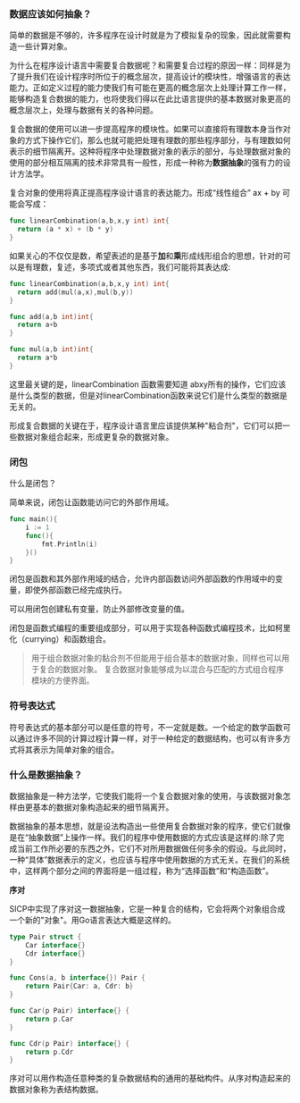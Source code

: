 ### 数据应该如何抽象？

简单的数据是不够的，许多程序在设计时就是为了模拟复杂的现象，因此就需要构造一些计算对象。

为什么在程序设计语言中需要复合数据呢？和需要复合过程的原因一样：同样是为了提升我们在设计程序时所位于的概念层次，提高设计的模块性，增强语言的表达能力。正如定义过程的能力使我们有可能在更高的概念层次上处理计算工作一样，能够构造复合数据的能力，也将使我们得以在此比语言提供的基本数据对象更高的概念层次上，处理与数据有关的各种问题。

复合数据的使用可以进一步提高程序的模块性。如果可以直接将有理数本身当作对象的方式下操作它们，那么也就可能把处理有理数的那些程序部分，与有理数如何表示的细节隔离开。这种将程序中处理数据对象的表示的部分，与处理数据对象的使用的部分相互隔离的技术非常具有一般性，形成一种称为**数据抽象**的强有力的设计方法学。

复合对象的使用将真正提高程序设计语言的表达能力。形成“线性组合” ax + by 可能会写成：

```go
func linearCombination(a,b,x,y int) int{
  return (a * x) + (b * y) 
}
```

如果关心的不仅仅是数，希望表述的是基于**加**和**乘**形成线形组合的思想，针对的可以是有理数，复述，多项式或者其他东西，我们可能将其表达成:

```go
func linearCombination(a,b,x,y int) int{
  return add(mul(a,x),mul(b,y))
}

func add(a,b int)int{
  return a+b
}

func mul(a,b int)int{
  return a*b
}
```

这里最关键的是，linearCombination 函数需要知道 abxy所有的操作，它们应该是什么类型的数据，但是对linearCombination函数来说它们是什么类型的数据是无关的。

形成复合数据的关键在于，程序设计语言里应该提供某种"粘合剂"，它们可以把一些数据对象组合起来，形成更复杂的数据对象。



### 闭包

什么是闭包？

简单来说，闭包让函数能访问它的外部作用域。

```go
func main(){
	i := 1
	func(){
		fmt.Println(i)
	}()
}
```

闭包是函数和其外部作用域的结合，允许内部函数访问外部函数的作用域中的变量，即使外部函数已经完成执行。

可以用闭包创建私有变量，防止外部修改变量的值。

闭包是函数式编程的重要组成部分，可以用于实现各种函数式编程技术，比如柯里化（currying）和函数组合。

> 用于组合数据对象的黏合剂不但能用于组合基本的数据对象，同样也可以用于复合的数据对象。
> 复合数据对象能够成为以混合与匹配的方式组合程序模块的方便界面。





### 符号表达式

符号表达式的基本部分可以是任意的符号，不一定就是数。一个给定的数学函数可以通过许多不同的计算过程计算一样，对于一种给定的数据结构，也可以有许多方式将其表示为简单对象的组合。



### 什么是数据抽象？

数据抽象是一种方法学，它使我们能将一个复合数据对象的使用，与该数据对象怎样由更基本的数据对象构造起来的细节隔离开。

数据抽象的基本思想，就是设法构造出一些使用复合数据对象的程序，使它们就像是在“抽象数据”上操作一样。我们的程序中使用数据的方式应该是这样的:除了完成当前工作所必要的东西之外，它们不对所用数据做任何多余的假设。与此同时，一种“具体”数据表示的定义，也应该与程序中使用数据的方式无关。在我们的系统中，这样两个部分之间的界面将是一组过程，称为“选择函数”和“构造函数”。



**序对**

SICP中实现了序对这一数据抽象，它是一种复合的结构，它会将两个对象组合成一个新的"对象"。用Go语言表达大概是这样的。

```go
type Pair struct {
    Car interface{}
    Cdr interface{}
}

func Cons(a, b interface{}) Pair {
    return Pair{Car: a, Cdr: b}
}

func Car(p Pair) interface{} {
    return p.Car
}

func Cdr(p Pair) interface{} {
    return p.Cdr
}
```

序对可以用作构造任意种类的复杂数据结构的通用的基础构件。从序对构造起来的数据对象称为表结构数据。













